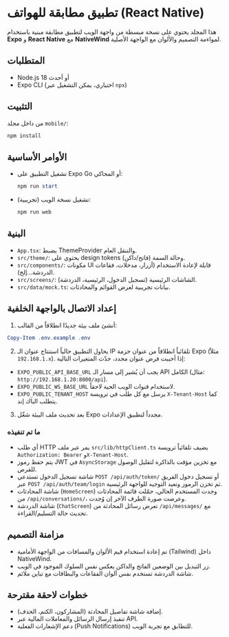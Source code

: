 # تطبيق مطابقة للهواتف (React Native)

هذا المجلد يحتوي على نسخة مبسطة من واجهة الويب لتطبيق مطابقة مبنية باستخدام **Expo** و **React Native** مع **NativeWind** لمواءمة التصميم والألوان مع الواجهة الأصلية.

## المتطلبات
- Node.js 18 أو أحدث
- Expo CLI (اختياري، يمكن التشغيل عبر `npx`)

## التثبيت
من داخل مجلد `mobile/`:

```powershell
npm install
```

## الأوامر الأساسية
- تشغيل التطبيق على Expo Go أو المحاكي:

  ```powershell
  npm run start
  ```

- تشغيل نسخة الويب (تجريبية):

  ```powershell
  npm run web
  ```

## البنية
- `App.tsx`: يضبط ThemeProvider والتنقل العام.
- `src/theme/`: يحتوي على design tokens وحالة السمة (فاتح/داكن).
- `src/components/`: مكونات UI قابلة لإعادة الاستخدام (أزرار، مدخلات، فقاعات الدردشة...إلخ).
- `src/screens/`: الشاشات الرئيسية (تسجيل الدخول، الرئيسية، الدردشة).
- `src/data/mock.ts`: بيانات تجريبية لعرض القوائم والمحادثات.

## إعداد الاتصال بالواجهة الخلفية
1. أنشئ ملف بيئة جديدًا انطلاقاً من القالب:

  ```powershell
  Copy-Item .env.example .env
  ```

2. يحاول التطبيق حالياً استنتاج عنوان الـ IP تلقائياً انطلاقاً من عنوان حزمة Expo (مثلاً `192.168.1.x`). إذا أحببت فرض عنوان محدد، حدّث المتغيرات التالية:
  - `EXPO_PUBLIC_API_BASE_URL` يجب أن يُشير إلى مسار الـ API الكامل (مثال: `http://192.168.1.20:8000/api`).
  - `EXPO_PUBLIC_WS_BASE_URL` لاستخدام قنوات الويب الحية لاحقاً.
  - `EXPO_PUBLIC_TENANT_HOST` يرسل مع كل طلب في ترويسة `X-Tenant-Host` كما يتطلب الباك إند.

3. بعد تحديث ملف البيئة شغّل Expo مجدداً لتطبيق الإعدادات.

### ما تم تنفيذه
- أي طلب HTTP يمر عبر ملف `src/lib/httpClient.ts` يضيف تلقائياً ترويسة `Authorization: Bearer` و`X-Tenant-Host`.
- يتم حفظ رموز JWT في `AsyncStorage` مع تخزين مؤقت بالذاكرة لتقليل الوصول للقرص.
- شاشة تسجيل الدخول تستدعي `POST /api/auth/token/` أو تسجيل دخول الفريق عبر `POST /api/auth/team/login` ثم تخزن الرموز وتعيد التوجيه للواجهة الرئيسية.
- شاشة المحادثات (`HomeScreen`) وجدت المستخدم الحالي، حمّلت قائمة المحادثات من `/api/conversations/`، وعرضت صورة الطرف الآخر إن وُجدت.
- شاشة الدردشة (`ChatScreen`) تعرض رسائل المحادثة من `/api/messages/` مع تحديث حالة التسليم/القراءة.

## مزامنة التصميم
- تم إعادة استخدام قيم الألوان والمسافات من الواجهة الأمامية (Tailwind) داخل NativeWind.
- زر التبديل بين الوضعين الفاتح والداكن يعكس نفس السلوك الموجود في الويب.
- شاشة الدردشة تستخدم نفس ألوان الفقاعات والبطاقات مع تباين ملائم.

## خطوات لاحقة مقترحة
- إضافة شاشة تفاصيل المحادثة (المشاركون، الكتم، الحذف).
- تنفيذ إرسال الرسائل والمعاملات المالية عبر API.
- دعم الإشعارات الفعلية (Push Notifications) للتطابق مع تجربة الويب.
